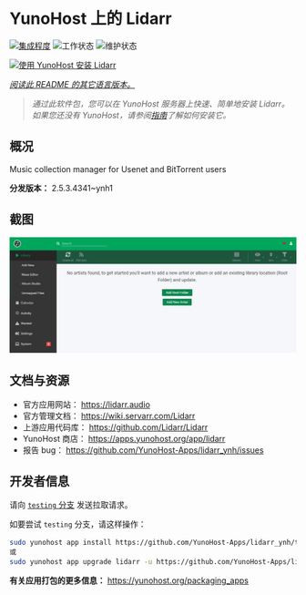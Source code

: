 <!--
注意：此 README 由 <https://github.com/YunoHost/apps/tree/master/tools/readme_generator> 自动生成
请勿手动编辑。
-->

# YunoHost 上的 Lidarr

[![集成程度](https://dash.yunohost.org/integration/lidarr.svg)](https://ci-apps.yunohost.org/ci/apps/lidarr/) ![工作状态](https://ci-apps.yunohost.org/ci/badges/lidarr.status.svg) ![维护状态](https://ci-apps.yunohost.org/ci/badges/lidarr.maintain.svg)

[![使用 YunoHost 安装 Lidarr](https://install-app.yunohost.org/install-with-yunohost.svg)](https://install-app.yunohost.org/?app=lidarr)

*[阅读此 README 的其它语言版本。](./ALL_README.md)*

> *通过此软件包，您可以在 YunoHost 服务器上快速、简单地安装 Lidarr。*  
> *如果您还没有 YunoHost，请参阅[指南](https://yunohost.org/install)了解如何安装它。*

## 概况

Music collection manager for Usenet and BitTorrent users

**分发版本：** 2.5.3.4341~ynh1

## 截图

![Lidarr 的截图](./doc/screenshots/screenshot.jpg)

## 文档与资源

- 官方应用网站： <https://lidarr.audio>
- 官方管理文档： <https://wiki.servarr.com/Lidarr>
- 上游应用代码库： <https://github.com/Lidarr/Lidarr>
- YunoHost 商店： <https://apps.yunohost.org/app/lidarr>
- 报告 bug： <https://github.com/YunoHost-Apps/lidarr_ynh/issues>

## 开发者信息

请向 [`testing` 分支](https://github.com/YunoHost-Apps/lidarr_ynh/tree/testing) 发送拉取请求。

如要尝试 `testing` 分支，请这样操作：

```bash
sudo yunohost app install https://github.com/YunoHost-Apps/lidarr_ynh/tree/testing --debug
或
sudo yunohost app upgrade lidarr -u https://github.com/YunoHost-Apps/lidarr_ynh/tree/testing --debug
```

**有关应用打包的更多信息：** <https://yunohost.org/packaging_apps>
